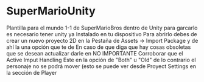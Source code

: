 # SuperMarioUnity
Plantilla para el mundo 1-1 de SuperMarioBros dentro de Unity
para garcarlo es necesario tener unity ya Instalado en tu dispositivo
Para abrirlo debes de crear un nuevo proyecto 2D
en la Pestaña de Assets -> Import Package y de ahí la una opción que te de
En caso de que diga que hay cosas obsoletas que se desean actualizar darle en NO
IMPORTANTE
Corroborar que el Active Imput Handling Este en la opción de "Both" u "Old" de lo contrario el personaje no se podrá mover (esto se puede ver desde Proyect Settings en la sección de Player  

